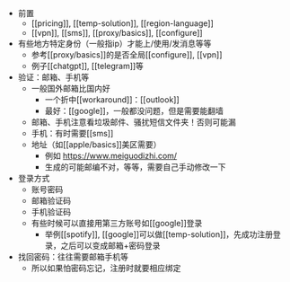 - 前置
  - [[pricing]], [[temp-solution]], [[region-language]]
  - [[vpn]], [[sms]], [[proxy/basics]], [[configure]]
- 有些地方特定身份（一般指ip）才能上/使用/发消息等等
  - 参考[[proxy/basics]]的是否全局[[configure]], [[vpn]]
  - 例子[[chatgpt]], [[telegram]]等
- 验证：邮箱、手机等
  - 一般国外邮箱比国内好
    - 一个折中[[workaround]]：[[outlook]]
    - 最好：[[google]]，一般都没问题，但是需要能翻墙
  - 邮箱、手机注意看垃圾邮件、骚扰短信文件夹！否则可能漏
  - 手机：有时需要[[sms]]
  - 地址（如[[apple/basics]]美区需要）
    - 例如 https://www.meiguodizhi.com/
    - 生成的可能邮编不对，等等，需要自己手动修改一下
- 登录方式
  - 账号密码
  - 邮箱验证码
  - 手机验证码
  - 有些时候可以直接用第三方账号如[[google]]登录
    - 举例[[spotify]], [[google]]可以做[[temp-solution]]，先成功注册登录，之后可以变成邮箱+密码登录
- 找回密码：往往需要邮箱手机等
  - 所以如果怕密码忘记，注册时就要相应绑定